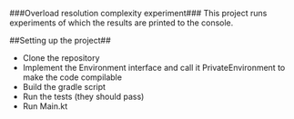 ###Overload resolution complexity experiment###
This project runs experiments of which the results are printed to the console.

##Setting up the project##
 - Clone the repository
 - Implement the Environment interface and call it PrivateEnvironment to make the code compilable
 - Build the gradle script
 - Run the tests (they should pass)
 - Run Main.kt
